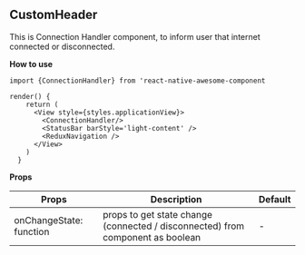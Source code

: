 ## CustomHeader
This is Connection Handler component, to inform user that internet connected or disconnected.

**How to use**

```
import {ConnectionHandler} from 'react-native-awesome-component

render() {
    return (
      <View style={styles.applicationView}>
        <ConnectionHandler/>
        <StatusBar barStyle='light-content' />
        <ReduxNavigation />
      </View>
    )
  }
```
**Props**

Props | Description | Default  
--- | --- | --- 
onChangeState: function | props to get state change (connected / disconnected) from component as boolean | - 
